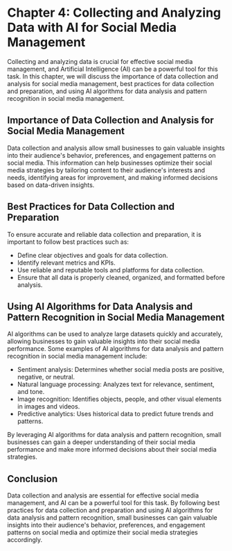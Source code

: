 Chapter 4: Collecting and Analyzing Data with AI for Social Media Management
============================================================================

Collecting and analyzing data is crucial for effective social media management, and Artificial Intelligence (AI) can be a powerful tool for this task. In this chapter, we will discuss the importance of data collection and analysis for social media management, best practices for data collection and preparation, and using AI algorithms for data analysis and pattern recognition in social media management.

Importance of Data Collection and Analysis for Social Media Management
----------------------------------------------------------------------

Data collection and analysis allow small businesses to gain valuable insights into their audience's behavior, preferences, and engagement patterns on social media. This information can help businesses optimize their social media strategies by tailoring content to their audience's interests and needs, identifying areas for improvement, and making informed decisions based on data-driven insights.

Best Practices for Data Collection and Preparation
--------------------------------------------------

To ensure accurate and reliable data collection and preparation, it is important to follow best practices such as:

* Define clear objectives and goals for data collection.
* Identify relevant metrics and KPIs.
* Use reliable and reputable tools and platforms for data collection.
* Ensure that all data is properly cleaned, organized, and formatted before analysis.

Using AI Algorithms for Data Analysis and Pattern Recognition in Social Media Management
----------------------------------------------------------------------------------------

AI algorithms can be used to analyze large datasets quickly and accurately, allowing businesses to gain valuable insights into their social media performance. Some examples of AI algorithms for data analysis and pattern recognition in social media management include:

* Sentiment analysis: Determines whether social media posts are positive, negative, or neutral.
* Natural language processing: Analyzes text for relevance, sentiment, and tone.
* Image recognition: Identifies objects, people, and other visual elements in images and videos.
* Predictive analytics: Uses historical data to predict future trends and patterns.

By leveraging AI algorithms for data analysis and pattern recognition, small businesses can gain a deeper understanding of their social media performance and make more informed decisions about their social media strategies.

Conclusion
----------

Data collection and analysis are essential for effective social media management, and AI can be a powerful tool for this task. By following best practices for data collection and preparation and using AI algorithms for data analysis and pattern recognition, small businesses can gain valuable insights into their audience's behavior, preferences, and engagement patterns on social media and optimize their social media strategies accordingly.
